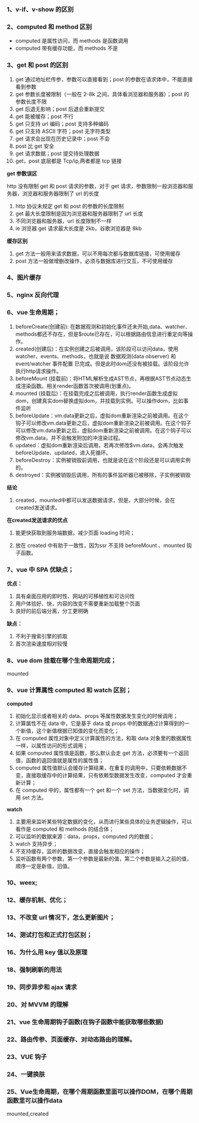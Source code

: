 ### 1、v-if、v-show 的区别

### 2、computed 和 method 区别

- computed 是属性访问，而 methods 是函数调用
- computed 带有缓存功能，而 methods 不是

### 3、get 和 post 的区别

1. get 通过地址栏传参，参数可以直接看到；post 的参数在请求体中，不能直接看到参数
2. get 参数长度被限制（一般在 2-8k 之间，具体看浏览器和服务器）；post 的参数长度不限
3. get 后退无影响；post 后退会重新提交
4. get 能被缓存；post 不行
5. get 只支持 url 编码；post 支持多种编码
6. get 只支持 ASCII 字符；post 无字符类型
7. get 请求会出现在历史记录中；post 不会
8. post 比 get 安全
9. get 请求数据；post 提交待处理数据
10. get，post 底层都是 Tcp/ip,两者都是 tcp 链接

**get 参数误区**

http 没有限制 get 和 post 请求的参数，对于 get 请求，参数限制一般浏览器和服务器，浏览器和服务器限制了 url 的长度

1. http 协议未规定 get 和 post 的参数的长度限制
2. get 最大长度限制是因为浏览器和服务器限制了 url 长度
3. 不同浏览器和服务器，url 长度限制不一样
4. ie 浏览器 get 请求最大长度是 2kb，谷歌浏览器是 8kb

**缓存区别**

1. get 方法一般用来请求数据，可以不用每次都与数据库链接，可使用缓存
2. post 方法一般做增删改操作，必须与数据库进行交互，不可使用缓存

### 4、图片缓存

### 5、nginx 反向代理

### 6、vue 生命周期；

1. beforeCreate(创建前): 在数据观测和初始化事件还未开始,data、watcher、methods都还不存在，但是$route已存在，可以根据路由信息进行重定向等操作。
2. created(创建后)：在实例创建之后被调用，该阶段可以访问data，使用watcher、events、methods，也就是说 数据观测(data observer) 和event/watcher 事件配置 已完成。但是此时dom还没有被挂载。该阶段允许执行http请求操作。
3. beforeMount (挂载前)：将HTML解析生成AST节点，再根据AST节点动态生成渲染函数。相关render函数首次被调用(划重点)。
4. mounted (挂载后)：在挂载完成之后被调用，执行render函数生成虚拟dom，创建真实dom替换虚拟dom，并挂载到实例。可以操作dom，比如事件监听
5. beforeUpdate：vm.data更新之后，虚拟dom重新渲染之前被调用。在这个钩子可以修改vm.data更新之后，虚拟dom重新渲染之前被调用。在这个钩子可以修改vm.data更新之后，虚拟dom重新渲染之前被调用。在这个钩子可以修改vm.data，并不会触发附加的冲渲染过程。
6. updated：虚拟dom重新渲染后调用，若再次修改$vm.data，会再次触发beforeUpdate、updated，进入死循环。
7. beforeDestroy：实例被销毁前调用，也就是说在这个阶段还是可以调用实例的。
8. destroyed：实例被销毁后调用，所有的事件监听器已被移除，子实例被销毁

**结论**

1. created，mounted中都可以发送数据请求，但是，大部分时候，会在created发送请求。

**在created发送请求的优点**

1. 能更快获取到服务端数据，减少页面 loading 时间；

2. 放在 created 中有助于一致性，因为ssr 不支持 beforeMount 、mounted 钩子函数。

### 7、vue 中 SPA 优缺点；

**优点：**

1. 具有桌面应用的即时性、网站的可移植性和可访问性
2. 用户体验好、快，内容的改变不需要重新加载整个页面
3. 良好的前后端分离，分工更明确

**缺点：**

1. 不利于搜索引擎的抓取
2. 首次渲染速度相对较慢

### 8、vue dom 挂载在哪个生命周期完成；

mounted

### 9、vue 计算属性 computed 和 watch 区别；

**computed**

1. 初始化显示或者相关的 data、props 等属性数据发生变化的时候调用；
2. 计算属性不在 data 中，它是基于 data 或 props 中的数据通过计算得到的一个新值，这个新值根据已知值的变化而变化；
3. 在 computed 属性对象中定义计算属性的方法，和取 data 对象里的数据属性一样，以属性访问的形式调用；
4. 如果 computed 属性值是函数，那么默认会走 get 方法，必须要有一个返回值，函数的返回值就是属性的属性值；
5. computed 属性值默认会缓存计算结果，在重复的调用中，只要依赖数据不变，直接取缓存中的计算结果，只有依赖型数据发生改变，computed 才会重新计算；
6. 在 computed 中的，属性都有一个 get 和一个 set 方法，当数据变化时，调用 set 方法。

**watch**

1. 主要用来监听某些特定数据的变化，从而进行某些具体的业务逻辑操作，可以看作是 computed 和 methods 的结合体；
2. 可以监听的数据来源：data，props，computed 内的数据；
3. watch 支持异步；
4. 不支持缓存，监听的数据改变，直接会触发相应的操作；
5. 监听函数有两个参数，第一个参数是最新的值，第二个参数是输入之前的值，顺序一定是新值，旧值。

### 10、weex;

### 12、缓存机制、优化；

### 13、不改变 url 情况下，怎么更新图片；

### 14、测试打包和正式打包区别；

### 16、为什么用 key 值以及原理

### 18、强制刷新的用法

### 19、同步异步和 ajax 请求

### 20、对 MVVM 的理解

### 21、vue 生命周期钩子函数(在钩子函数中能获取哪些数据)

### 22、路由传参、页面缓存、对动态路由的理解。

### 23、VUE 钩子 

### 24、一键换肤

### 25、Vue生命周期，在哪个周期函数里面可以操作DOM，在哪个周期函数里可以操作data

mounted,created
